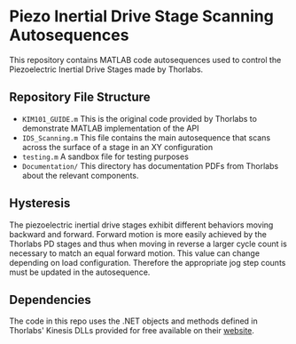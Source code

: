 # Piezo Inertial Drive Stage Scanning Autosequences

This repository contains MATLAB code autosequences used to control the Piezoelectric Inertial Drive Stages
made by Thorlabs.

## Repository File Structure
- `KIM101_GUIDE.m` This is the original code provided by Thorlabs to demonstrate MATLAB implementation of the API
- `IDS_Scanning.m` This file contains the main autosequence that scans across the surface of a stage in an XY configuration
- `testing.m`      A sandbox file for testing purposes
- `Documentation/` This directory has documentation PDFs from Thorlabs about the relevant components.

## Hysteresis
The piezoelectric inertial drive stages exhibit different behaviors moving backward and forward. Forward motion
is more easily achieved by the Thorlabs PD stages and thus when moving in reverse a larger cycle count is necessary
to match an equal forward motion. This value can change depending on load configuration. Therefore the
appropriate jog step counts must be updated in the autosequence.

## Dependencies
The code in this repo uses the .NET objects and methods defined in Thorlabs' Kinesis DLLs provided for free
available on their [website](https://www.thorlabs.com/software_pages/ViewSoftwarePage.cfm?Code=Motion_Control&viewtab=0).
